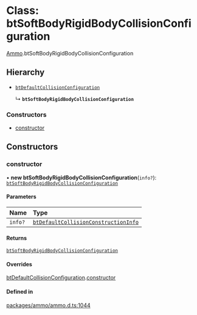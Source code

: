 # Class: btSoftBodyRigidBodyCollisionConfiguration

[Ammo](../modules/Ammo.md).btSoftBodyRigidBodyCollisionConfiguration

## Hierarchy

- [`btDefaultCollisionConfiguration`](Ammo.btDefaultCollisionConfiguration.md)

  ↳ **`btSoftBodyRigidBodyCollisionConfiguration`**

### Constructors

- [constructor](Ammo.btSoftBodyRigidBodyCollisionConfiguration.md#constructor)

## Constructors

### constructor

• **new btSoftBodyRigidBodyCollisionConfiguration**(`info?`): [`btSoftBodyRigidBodyCollisionConfiguration`](Ammo.btSoftBodyRigidBodyCollisionConfiguration.md)

#### Parameters

| Name | Type |
| :------ | :------ |
| `info?` | [`btDefaultCollisionConstructionInfo`](Ammo.btDefaultCollisionConstructionInfo.md) |

#### Returns

[`btSoftBodyRigidBodyCollisionConfiguration`](Ammo.btSoftBodyRigidBodyCollisionConfiguration.md)

#### Overrides

[btDefaultCollisionConfiguration](Ammo.btDefaultCollisionConfiguration.md).[constructor](Ammo.btDefaultCollisionConfiguration.md#constructor)

#### Defined in

[packages/ammo/ammo.d.ts:1044](https://github.com/Orillusion/orillusion/blob/main/packages/ammo/ammo.d.ts#L1044)
